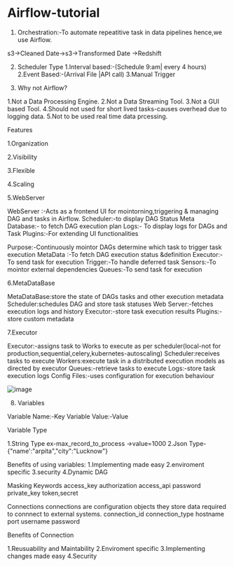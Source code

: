 # Airflow-tutorial
1. Orchestration:-To automate repeatitive task in data pipelines hence,we use Airflow.
   
s3->Cleaned Date->s3->Transformed Date ->Redshift

2. Scheduler Type
1.Interval based:-(Schedule 9:am| every 4 hours)
2.Event Based:-(Arrival File |API call)
3.Manual Trigger

4. Why not Airflow?
   
1.Not a Data Processing Engine.
2.Not a Data Streaming Tool.
3.Not a GUI based Tool.
4.Should not used for short lived tasks-causes overhead due to logging data.
5.Not to be used real time data prcessing.

Features

1.Organization

2.Visibility

3.Flexible

4.Scaling

5.WebServer

WebServer :-Acts as a frontend UI for mointorning,triggering & managing DAG and tasks in Airflow.
Scheduler:-to display DAG Status
Meta Database:- to fetch DAG execution plan
Logs:- To display logs for DAGs and Task
Plugins:-For extending UI functionalities

Purpose:-Continuously mointor DAGs determine which task to trigger task execution
MetaData :-To fetch DAG execution status &definition
Executor:-To send task for execution
Trigger:-To handle deferred task
Sensors:-To mointor external dependencies
Queues:-To send task for execution

6.MetaDataBase

MetaDataBase:store the state of DAGs tasks and other execution metadata
Scheduler:schedules DAG and store task statuses
Web Server:-fetches execution logs and history
Executor:-store task execution results
Plugins:-store custom metadata

7.Executor

Executor:-assigns task to Works to execute as per scheduler(local-not for production,sequential,celery,kubernetes-autoscaling)
Scheduler:receives tasks to execute
Workers:execute task in a distributed execution models as directed by executor
Queues:-retrieve tasks to execute
Logs:-store task execution logs
Config Files:-uses configuration for execution behaviour

![image](https://github.com/user-attachments/assets/01f0a9bc-b49a-4ad1-b5d0-1cece889479e)


8. Variables

Variable Name:-Key
Variable Value:-Value

Variable Type

1.String Type ex-max_record_to_process ->value=1000
2.Json Type-{"name':"arpita","city":"Lucknow"}

Benefits of using variables:
1.Implementing made easy
2.enviroment specific
3.security
4.Dynamic DAG

Masking Keywords
access_key
authorization
access_api
password
private_key
token,secret


Connections
connections are configuration objects  they store data required to connnect to external systems.
connection_id
connection_type
hostname
port
username
password

Benefits of Connection

1.Reusuability and Maintability
2.Enviroment specific
3.Implementing changes made easy
4.Security
